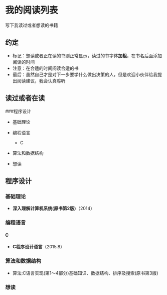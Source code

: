 # 我的阅读列表
写下我读过或者想读的书籍

## 约定
* 标记：想读或者正在读的书则正常显示，读过的书字体**加粗**，在书名后面添加阅读的时间
* 注意：在合适的时间阅读合适的书
* 最后：虽然自己才是对下一步要学什么做出决策的人，但是欢迎小伙伴给我提出阅读建议，我会认真聆听

## 读过或者在读
###程序设计
* 基础理论

* 编程语言
  * C

* 算法和数据结构

* 想读

## 程序设计
### 基础理论
* **深入理解计算机系统(原书第2版)**（2014）

### 编程语言
#### C
* **C程序设计语言**（2015.8）

### 算法和数据结构
* 算法:C语言实现(第1～4部分)基础知识、数据结构、排序及搜索(原书第3版) 

### 想读
